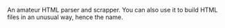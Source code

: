An amateur HTML parser and scrapper. You can also use it to build HTML files in an unusual way, hence the name.
